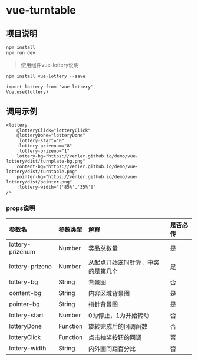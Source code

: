 # vue-turntable


## 项目说明 

```js
npm install
npm run dev
```

> 使用组件vue-lottery说明 

```js
npm install vue-lottery --save
```

```
import lottery from 'vue-lottery'
Vue.use(lottery)
```

## 调用示例

```
<lottery
    @lotteryClick="lotteryClick"
    @lotteryDone="lotteryDone"
    :lottery-start="0"
    :lottery-prizenum="8"
    :lottery-prizeno="1"
    lottery-bg="https://venler.github.io/demo/vue-lottery/dist/turnplate-bg.png"
    content-bg="https://venler.github.io/demo/vue-lottery/dist/turntable.png"
    pointer-bg="https://venler.github.io/demo/vue-lottery/dist/pointer.png"
    :lottery-width="['85%','35%']"
/>
```

### props说明

| 参数名 | 参数类型 | 解释 | 是否必传 |
| :--- | :--- | :--- | :--- |
| lottery-prizenum | Number | 奖品总数量 | 是 |
| lottery-prizeno | Number | 从起点开始逆时针算，中奖的是第几个 | 是 |
| lottery-bg | String | 背景图 | 否 |
| content-bg | String | 内容区域背景图 | 是 |
| pointer-bg | String | 指针背景图 | 是 |
| lottery-start | Number | 0为停止，1为开始转动 | 否 |
| lotteryDone | Function | 旋转完成后的回调函数 | 否 |
| lotteryClick | Function | 点击抽奖按钮的回调 | 否 |
| lottery-width | String | 内外圈间距百分比 | 否 |



